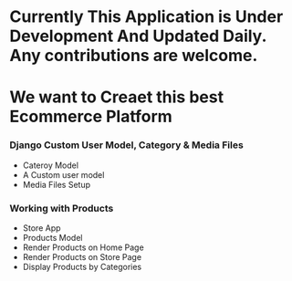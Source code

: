 # Currently This Application is Under Development And Updated Daily. Any contributions are welcome. 
# We want to Creaet this best Ecommerce Platform

### Django Custom User Model, Category & Media Files
* Cateroy Model
* A Custom user model
* Media Files Setup

### Working with Products
* Store App
* Products Model
* Render Products on Home Page
* Render Products on Store Page
* Display Products by Categories
